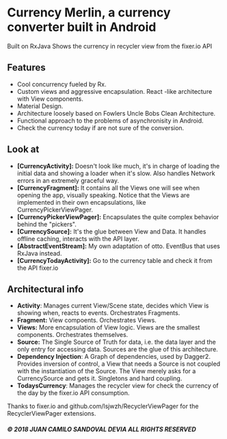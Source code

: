# Currency Merlin, a currency converter built in Android
Built on RxJava
Shows the currency in recycler view from the fixer.io API


## Features
* Cool concurrency fueled by Rx.
* Custom views and aggressive encapsulation. React -like architecture with View components.
* Material Design.
* Architecture loosely based on Fowlers Uncle Bobs Clean Architecture.
* Functional approach to the problems of asynchronisity in Android.
* Check the currency today if are not sure of the conversion. 

## Look at
* __[CurrencyActivity]:__ Doesn't look like much, it's in charge of loading the initial data and showing a loader when it's slow. Also handles Network errors in an extremely graceful way.
* __[CurrencyFragment]:__ It contains all the Views one will see when opening the app, visually speaking. Notice that the Views are implemented in their own encapsulations, like CurrencyPickerViewPager.
* __[CurrencyPickerViewPager]:__ Encapsulates the quite complex behavior behind the "pickers".
* __[CurrencySource]:__ It's the glue between View and Data. It handles offline caching, interacts with the API layer.
* __[AbstractEventStream]:__ My own adaptation of otto. EventBus that uses RxJava instead.
* __[CurrencyTodayActivity]:__ Go to the currency table and check it from the API fixer.io

## Architectural info
* __Activity__: Manages current View/Scene state, decides which View is showing when, reacts to events. Orchestrates Fragments.
* __Fragment:__ View compoents. Orchestrates Views.
* __Views:__ More encapsulation of View logic. Views are the smallest components. Orchestrates themselves.
* __Source:__ The Single Source of Truth for data, i.e. the data layer and the only entry for accessing data. Sources are the glue of this architecture.
* __Dependency Injection__: A Graph of dependencies, used by Dagger2. Provides inversion of control, a View that needs a Source is not coupled with the instantiation of the Source. The View merely asks for a CurrencySource and gets it. Singletons and hard coupling.
* __TodaysCurrency__: Manages the recycler view for check the currency of the day by the fixer.io API consumption.

Thanks to fixer.io and github.com/lsjwzh/RecyclerViewPager for the RecyclerViewPager extensions.

##### © 2018 JUAN CAMILO SANDOVAL DEVIA ALL RIGHTS RESERVED
